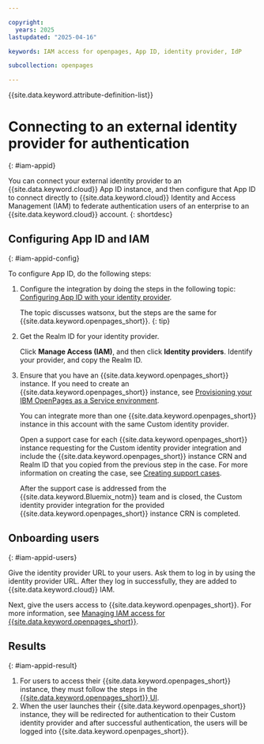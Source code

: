 ```yaml
---

copyright:
  years: 2025
lastupdated: "2025-04-16"

keywords: IAM access for openpages, App ID, identity provider, IdP

subcollection: openpages

---
```


{{site.data.keyword.attribute-definition-list}}


# Connecting to an external identity provider for authentication
{: #iam-appid}

You can connect your external identity provider to an {{site.data.keyword.cloud}} App ID instance, and then configure that App ID to connect directly to {{site.data.keyword.cloud}} Identity and Access Management (IAM) to federate authentication users of an enterprise to an {{site.data.keyword.cloud}} account.
{: shortdesc}


## Configuring App ID and IAM
{: #iam-appid-config}

To configure App ID, do the following steps:
1. Configure the integration by doing the steps in the following topic: [Configuring App ID with your identity provider](https://www.ibm.com/docs/en/watsonx/saas?topic=overview-configuring-app-id-your-identity-provider).

    The topic discusses watsonx, but the steps are the same for {{site.data.keyword.openpages_short}}.
    {: tip}

2. Get the Realm ID for your identity provider.

    Click **Manage Access (IAM)**, and then click **Identity providers**. Identify your provider, and copy the Realm ID.
   

3. Ensure that you have an {{site.data.keyword.openpages_short}} instance. If you need to create an {{site.data.keyword.openpages_short}} instance, see [Provisioning your IBM OpenPages as a Service environment](/docs/openpages?topic=openpages-provisioning_environment).

    You can integrate more than one {{site.data.keyword.openpages_short}} instance in this account with the same Custom identity provider.

    Open a support case for each {{site.data.keyword.openpages_short}} instance requesting for the Custom identity provider integration and include the {{site.data.keyword.openpages_short}} instance CRN and Realm ID that you copied from the previous step in the case. For more information on creating the case, see [Creating support cases](/docs/account?topic=account-open-case).

    After the support case is addressed from the {{site.data.keyword.Bluemix_notm}} team and is closed, the Custom identity provider integration for the provided {{site.data.keyword.openpages_short}} instance CRN is completed.



## Onboarding users
{: #iam-appid-users}

Give the identity provider URL to your users. Ask them to log in by using the identity provider URL. After they log in successfully, they are added to {{site.data.keyword.cloud}} IAM.

Next, give the users access to {{site.data.keyword.openpages_short}}. For more information, see [Managing IAM access for {{site.data.keyword.openpages_short}}](/docs/openpages?topic=openpages-iam-openpages&interface=ui).

## Results
{: #iam-appid-result}

1. For users to access their {{site.data.keyword.openpages_short}} instance, they must follow the steps in the [{{site.data.keyword.openpages_short}} UI](https://cloud.ibm.com/docs/openpages?topic=openpages-log_in#method1).
2. When the user launches their {{site.data.keyword.openpages_short}} instance, they will be redirected for authentication to their Custom identity provider and after successful authentication, the users will be logged into {{site.data.keyword.openpages_short}}.
